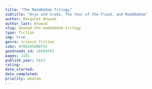 ```yaml
---
title: "The MaddAddam Trilogy"
subtitle: "Oryx and Crake, The Year of the Flood, and MaddAddam"
author: Margaret Atwood
author_last: Atwood
slug: atwood-the-maddaddam-trilogy
type: fiction
img: true
genre: science fiction
isbn: 9780345808752
goodreads_id: 18594761
pages: 1181
publish_year: 2013
rating: 
date_started:
date_completed:
priority: medium
---
```

